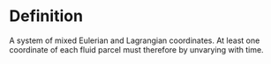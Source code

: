# Definition

A system of mixed Eulerian and Lagrangian coordinates. At least one
coordinate of each fluid parcel must therefore by unvarying with time.
